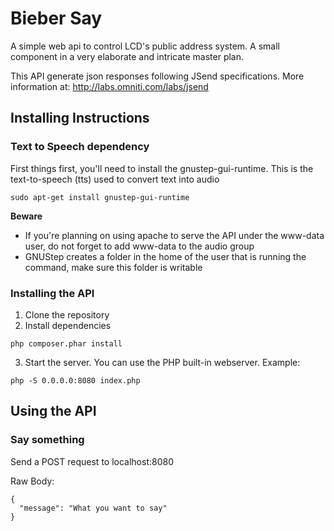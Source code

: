 # Bieber Say #

A simple web api to control LCD's public address system. A small component in a very elaborate and intricate master plan.

This API generate json responses following JSend specifications. More information at: http://labs.omniti.com/labs/jsend


## Installing Instructions ##

### Text to Speech dependency ###
First things first, you'll need to install the gnustep-gui-runtime. This is the text-to-speech (tts) used to convert text into audio
```
sudo apt-get install gnustep-gui-runtime
```

**Beware**
* If you're planning on using apache to serve the API under the www-data user, do not forget to add www-data to the audio group
* GNUStep creates a folder in the home of the user that is running the command, make sure this folder is writable


### Installing the API ###
1) Clone the repository
2) Install dependencies
```
php composer.phar install
```
3) Start the server. You can use the PHP built-in webserver. Example:
```
php -S 0.0.0.0:8080 index.php
```



## Using the API ##

### Say something ###
Send a POST request to localhost:8080

Raw Body: 
```
{
  "message": "What you want to say"
}
```